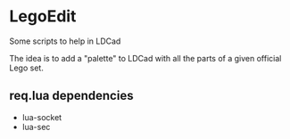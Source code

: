 # LegoEdit
Some scripts to help in LDCad

The idea is to add a "palette" to LDCad with all the parts of a given official Lego set.

## req.lua dependencies
* lua-socket
* lua-sec


